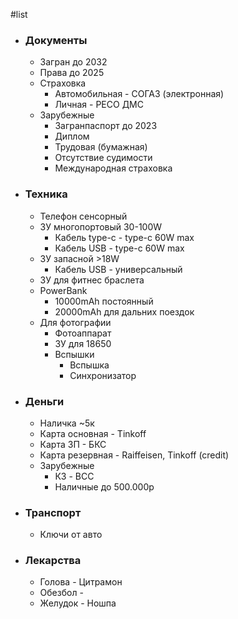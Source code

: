 #list
* ### Документы
	* Загран до 2032
	* Права до 2025
	* Страховка
		* Автомобильная - СОГАЗ (электронная)
		* Личная - РЕСО ДМС
	* Зарубежные
		* Загранпаспорт до 2023
		* Диплом
		* Трудовая (бумажная)
		* Отсутствие судимости
		* Международная страховка
* ### Техника
	* Телефон сенсорный
	* ЗУ многопортовый 30-100W
		* Кабель type-c - type-c 60W max
		* Кабель USB - type-c 60W max
	* ЗУ запасной >18W
		* Кабель USB - универсальный
	* ЗУ для фитнес браслета
	* PowerBank
		* 10000mAh постоянный
		* 20000mAh для дальних поездок
	* Для фотографии
		* Фотоаппарат
		* ЗУ для 18650
		* Вспышки
			* Вспышка
			* Синхронизатор
* ### Деньги
	* Наличка ~5к
	* Карта основная - Tinkoff
	* Карта ЗП - БКС
	* Карта резервная - Raiffeisen, Tinkoff (credit)
	* Зарубежные
		* КЗ - BCC
		* Наличные до 500.000р
* ### Транспорт
	* Ключи от авто
* ### Лекарства
	* Голова - Цитрамон
	* Обезбол - 
	* Желудок - Ношпа